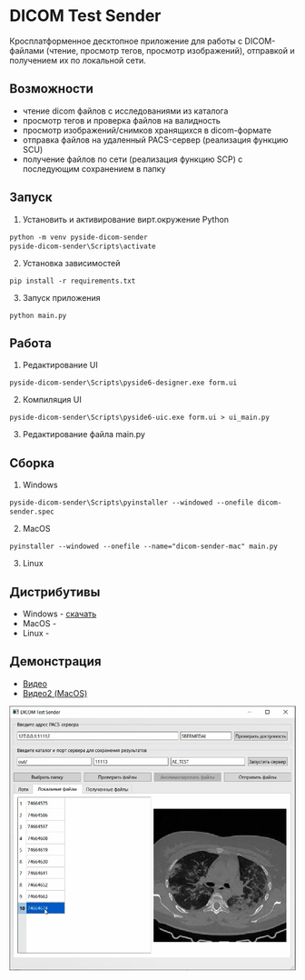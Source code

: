 # DICOM Test Sender

Кросплатформенное десктопное приложение для работы с DICOM-файлами (чтение, просмотр тегов, просмотр изображений), отправкой и получением их по локальной сети.

## Возможности
- чтение dicom файлов с исследованиями из каталога
- просмотр тегов и проверка файлов на валидность
- просмотр изображений/снимков хранящихся в dicom-формате
- отправка файлов на удаленный PACS-сервер (реализация функцию SCU)
- получение файлов по сети (реализация функцию SCP) c последующим сохранением в папку

## Запуск
1. Установить и активирование вирт.окружение Python
```
python -m venv pyside-dicom-sender
pyside-dicom-sender\Scripts\activate
```

2. Установка зависимостей
```
pip install -r requirements.txt
```

3. Запуск приложения
```
python main.py
```

## Работа

1. Редактирование UI
```
pyside-dicom-sender\Scripts\pyside6-designer.exe form.ui
```

2. Компиляция UI
```
pyside-dicom-sender\Scripts\pyside6-uic.exe form.ui > ui_main.py
```

3. Редактирование файла main.py

## Сборка

1. Windows
```
pyside-dicom-sender\Scripts\pyinstaller --windowed --onefile dicom-sender.spec
```
2. MacOS
```
pyinstaller --windowed --onefile --name="dicom-sender-mac" main.py
```
3. Linux

## Дистрибутивы

- Windows - [скачать](https://files.sbermed.ai/s/tESi4tmCERfpmcQ)
- MacOS - 
- Linux - 

## Демонстрация

- [Видео](https://files.sbermed.ai/s/tTH2LQXNt4gCK8p)
- [Видео2 (MacOS)](https://files.sbermed.ai/s/kBAc6WsjwpR75GG)

[![Watch the video](images/screenshot1.png)](https://files.sbermed.ai/s/tTH2LQXNt4gCK8p)

